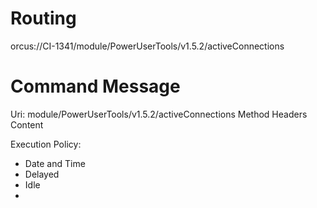 # Routing
orcus://CI-1341/module/PowerUserTools/v1.5.2/activeConnections


# Command Message
Uri: module/PowerUserTools/v1.5.2/activeConnections
Method
Headers
Content


Execution Policy:
- Date and Time
- Delayed
- Idle
- 